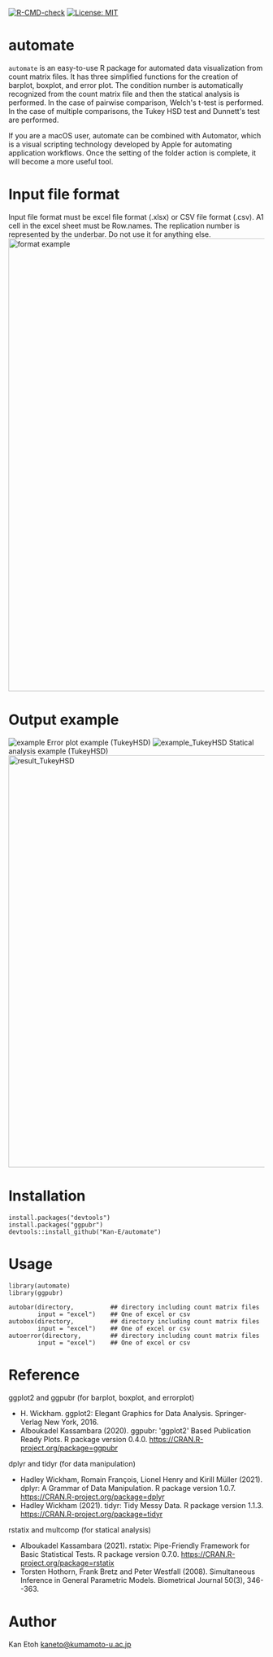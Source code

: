 [![R-CMD-check](https://github.com/Kan-E/Automate/workflows/R-CMD-check/badge.svg)](https://github.com/Kan-E/Automate/actions)
[![License: MIT](https://img.shields.io/badge/License-MIT-yellow.svg)](https://github.com/Kan-E/Automate/blob/master/LICENSE.md)
# automate

`automate` is an easy-to-use R package for automated data visualization from count matrix files.
It has three simplified functions for the creation of barplot, boxplot, and error plot. The condition number is automatically recognized from the count matrix file and then the statical analysis is performed. In the case of pairwise comparison, Welch's t-test is performed. In the case of multiple comparisons, the Tukey HSD test and Dunnett's test are performed.

If you are a macOS user, automate can be combined with Automator, which is a visual scripting technology developed by Apple for automating application workflows. Once the setting of the folder action is complete, it will become a more useful tool.

# Input file format
Input file format must be excel file format (.xlsx) or CSV file format (.csv). 
A1 cell in the excel sheet must be Row.names. 
The replication number is represented by the underbar. Do not use it for anything else. 
<img width="890" alt="format example" src="https://user-images.githubusercontent.com/77435195/148402453-e87ce92e-fcf1-4d45-af72-e9d256366bfa.png">

# Output example
![example](https://user-images.githubusercontent.com/77435195/148407981-75873d95-eb04-458c-9a99-db769d7efa3f.png)
Error plot example (TukeyHSD)
![example_TukeyHSD](https://user-images.githubusercontent.com/77435195/148402886-16a48e4c-8962-4066-95bc-a6d26e7fada9.png)
Statical analysis example (TukeyHSD)
<img width="810" alt="result_TukeyHSD" src="https://user-images.githubusercontent.com/77435195/148403003-658bdf78-dcd9-4186-a392-8e6e5b2f7cc7.png">

# Installation
```
install.packages("devtools")
install.packages("ggpubr")
devtools::install_github("Kan-E/automate")
```

# Usage
```
library(automate)
library(ggpubr)

autobar(directory,          ## directory including count matrix files
        input = "excel")    ## One of excel or csv
autobox(directory,          ## directory including count matrix files
        input = "excel")    ## One of excel or csv
autoerror(directory,        ## directory including count matrix files
        input = "excel")    ## One of excel or csv
```

# Reference
ggplot2 and ggpubr (for barplot, boxplot, and errorplot)
- H. Wickham. ggplot2: Elegant Graphics for Data Analysis. Springer-Verlag New York, 2016.
- Alboukadel Kassambara (2020). ggpubr: 'ggplot2' Based Publication Ready Plots. R package version 0.4.0. https://CRAN.R-project.org/package=ggpubr

dplyr and tidyr (for data manipulation)
- Hadley Wickham, Romain François, Lionel Henry and Kirill Müller (2021). dplyr: A Grammar of Data Manipulation. R package version 1.0.7. https://CRAN.R-project.org/package=dplyr
- Hadley Wickham (2021). tidyr: Tidy Messy Data. R package version 1.1.3. https://CRAN.R-project.org/package=tidyr

rstatix and multcomp (for statical analysis)
- Alboukadel Kassambara (2021). rstatix: Pipe-Friendly Framework for Basic Statistical Tests. R package version 0.7.0. https://CRAN.R-project.org/package=rstatix
- Torsten Hothorn, Frank Bretz and Peter Westfall (2008). Simultaneous Inference in General Parametric Models. Biometrical Journal 50(3), 346--363.

# Author

Kan Etoh
<kaneto@kumamoto-u.ac.jp>
